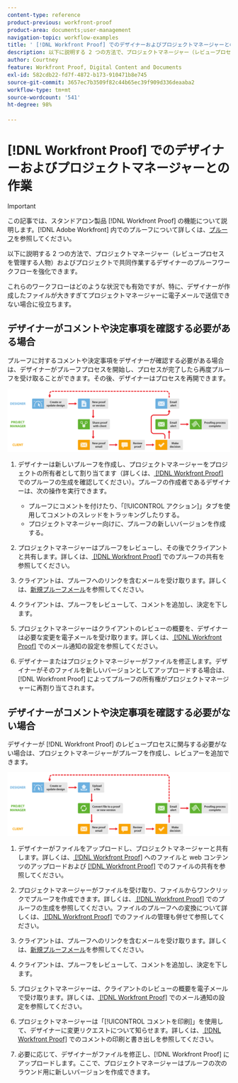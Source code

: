```yaml
---
content-type: reference
product-previous: workfront-proof
product-area: documents;user-management
navigation-topic: workflow-examples
title: ' [!DNL Workfront Proof] でのデザイナーおよびプロジェクトマネージャーとの作業'
description: 以下に説明する 2 つの方法で、プロジェクトマネージャー（レビュープロセスを管理する人物）およびプロジェクトで共同作業するデザイナーのプルーフワークフローを強化できます。
author: Courtney
feature: Workfront Proof, Digital Content and Documents
exl-id: 582cdb22-fd7f-4872-b173-910471b8e745
source-git-commit: 3657ec7b3509f82c44b65ec39f909d336deaaba2
workflow-type: tm+mt
source-wordcount: '541'
ht-degree: 98%

---
```


# [!DNL Workfront Proof] でのデザイナーおよびプロジェクトマネージャーとの作業

>[!IMPORTANT]
>
>この記事では、スタンドアロン製品 [!DNL Workfront Proof] の機能について説明します。[!DNL Adobe Workfront] 内でのプルーフについて詳しくは、[プルーフ](../../../review-and-approve-work/proofing/proofing.md)を参照してください。

以下に説明する 2 つの方法で、プロジェクトマネージャー（レビュープロセスを管理する人物）およびプロジェクトで共同作業するデザイナーのプルーフワークフローを強化できます。

これらのワークフローはどのような状況でも有効ですが、特に、デザイナーが作成したファイルが大きすぎてプロジェクトマネージャーに電子メールで送信できない場合に役立ちます。

## デザイナーがコメントや決定事項を確認する必要がある場合

プルーフに対するコメントや決定事項をデザイナーが確認する必要がある場合は、デザイナーがプルーフプロセスを開始し、プロセスが完了したら再度プルーフを受け取ることができます。その後、デザイナーはプロセスを再開できます。

![designers_managers_-_option_A.png](assets/designers_managers_-_option_A.png)

1. デザイナーは新しいプルーフを作成し、プロジェクトマネージャーをプロジェクトの所有者として割り当てます（詳しくは、[ [!DNL Workfront Proof]](../../../workfront-proof/wp-work-proofsfiles/create-proofs-and-files/generate-proofs.md) でのプルーフの生成を確認してください）。プルーフの作成者であるデザイナーは、次の操作を実行できます。

   * プルーフにコメントを付けたり、「[!UICONTROL アクション]」タブを使用してコメントのスレッドをトラッキングしたりする。
   * プロジェクトマネージャー向けに、プルーフの新しいバージョンを作成する。

1. プロジェクトマネージャーはプルーフをレビューし、その後でクライアントと共有します。詳しくは、[ [!DNL Workfront Proof]](../../../workfront-proof/wp-work-proofsfiles/share-proofs-and-files/share-proof.md) でのプルーフの共有を参照してください。
1. クライアントは、プルーフへのリンクを含むメールを受け取ります。詳しくは、[新規プルーフメール](../../../workfront-proof/wp-emailsntfctns/proof-notifications-and-reminders/new-proof-email.md)を参照してください。
1. クライアントは、プルーフをレビューして、コメントを追加し、決定を下します。
1. プロジェクトマネージャーはクライアントのレビューの概要を、デザイナーは必要な変更を電子メールを受け取ります。詳しくは、[ [!DNL Workfront Proof]](../../../workfront-proof/wp-emailsntfctns/email-alerts/config-email-notification-settings-wp.md) でのメール通知の設定を参照してください。
1. デザイナーまたはプロジェクトマネージャーがファイルを修正します。デザイナーがそのファイルを新しいバージョンとしてアップロードする場合は、[!DNL Workfront Proof] によってプルーフの所有権がプロジェクトマネージャーに再割り当てされます。

## デザイナーがコメントや決定事項を確認する必要がない場合

デザイナーが [!DNL Workfront Proof] のレビュープロセスに関与する必要がない場合は、プロジェクトマネージャーがプルーフを作成し、レビュアーを追加できます。

![designers_managers_-_option_B.png](assets/designers_managers_-_option_B.png)


1. デザイナーがファイルをアップロードし、プロジェクトマネージャーと共有します。詳しくは、[ [!DNL Workfront Proof]](../../../workfront-proof/wp-work-proofsfiles/create-proofs-and-files/upload-files-web-content.md) へのファイルと web コンテンツのアップロードおよび [ [!DNL Workfront Proof]](../../../workfront-proof/wp-work-proofsfiles/share-proofs-and-files/share-files.md) でのファイルの共有を参照してください。

1. プロジェクトマネージャーがファイルを受け取り、ファイルからワンクリックでプルーフを作成できます。詳しくは、[ [!DNL Workfront Proof]](../../../workfront-proof/wp-work-proofsfiles/create-proofs-and-files/generate-proofs.md) でのプルーフの生成を参照してください。ファイルのプルーフへの変換について詳しくは、[ [!DNL Workfront Proof]](../../../workfront-proof/wp-work-proofsfiles/manage-your-work/manage-files.md) でのファイルの管理も併せて参照してください。

1. クライアントは、プルーフへのリンクを含むメールを受け取ります。詳しくは、[新規プルーフメール](../../../workfront-proof/wp-emailsntfctns/proof-notifications-and-reminders/new-proof-email.md)を参照してください。
1. クライアントは、プルーフをレビューして、コメントを追加し、決定を下します。
1. プロジェクトマネージャーは、クライアントのレビューの概要を電子メールで受け取ります。詳しくは、[ [!DNL Workfront Proof]](../../../workfront-proof/wp-emailsntfctns/email-alerts/config-email-notification-settings-wp.md) でのメール通知の設定を参照してください。
1. プロジェクトマネージャーは「[!UICONTROL コメントを印刷]」を使用して、デザイナーに変更リクエストについて知らせます。詳しくは、[ [!DNL Workfront Proof]](../../../workfront-proof/wp-work-proofsfiles/organize-your-work/print-and-export-comments.md) でのコメントの印刷と書き出しを参照してください。
1. 必要に応じて、デザイナーがファイルを修正し、[!DNL Workfront Proof] にアップロードします。ここで、プロジェクトマネージャーはプルーフの次のラウンド用に新しいバージョンを作成できます。


